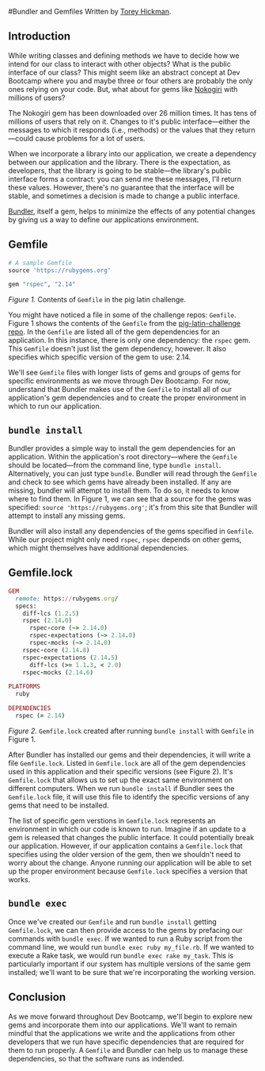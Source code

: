 #Bundler and Gemfiles
Written by [Torey Hickman](https://github.com/toreyhickman).

## Introduction

While writing classes and defining methods we have to decide how we intend for our class to interact with other objects?  What is the public interface of our class?  This might seem like an abstract concept at Dev Bootcamp where you and maybe three or four others are probably the only ones relying on your code.  But, what about for gems like [Nokogiri](http://rubygems.org/gems/nokogiri) with millions of users?  

The Nokogiri gem has been downloaded over 26 million times.  It has tens of millions of users that rely on it.  Changes to it's public interface—either the messages to which it responds (i.e., methods) or the values that they return—could cause problems for a lot of users.  

When we incorporate a library into our application, we create a dependency between our application and the library.  There is the expectation, as developers, that the library is going to be stable—the library's public interface forms a contract:  you can send me these messages, I'll return these values.  However, there's no guarantee that the interface will be stable, and sometimes a decision is made to change a public interface.

[Bundler](http://bundler.io/), itself a gem, helps to minimize the effects of any potential changes by giving us a way to define our applications environment.

## Gemfile

```ruby
# A sample Gemfile
source 'https://rubygems.org'

gem "rspec", "2.14"
```

*Figure 1.* Contents of `Gemfile` in the pig latin challenge.

You might have noticed a file in some of the challenge repos:  `Gemfile`.  Figure 1 shows the contents of the `Gemfile` from the [pig-latin-challenge repo](../../../../../pig-latin-challenge).  In the `Gemfile` are listed all of the gem dependencies for an application.  In this instance, there is only one dependency:  the `rspec` gem.  This `Gemfile` doesn't just list the gem dependency, however.  It also specifies which specific version of the gem to use:  2.14.  

We'll see `Gemfile` files with longer lists of gems and groups of gems for specific environments as we move through Dev Bootcamp.  For now, understand that Bundler makes use of the `Gemfile` to install all of our application's gem dependencies and to create the proper environment in which to run our application.

## `bundle install`

Bundler provides a simple way to install the gem dependencies for an application.  Within the application's root directory—where the `Gemfile` should be located—from the command line, type `bundle install`.  Alternatively, you can just type `bundle`.  Bundler will read through the `Gemfile` and check to see which gems have already been installed.  If any are missing, bundler will attempt to install them.  To do so, it needs to know where to find them.  In Figure 1, we can see that a source for the gems was specified:  `source 'https://rubygems.org'`; it's from this site that Bundler will attempt to install any missing gems.

Bundler will also install any dependencies of the gems specified in `Gemfile`.  While our project might only need `rspec`, `rspec` depends on other gems, which might themselves have additional dependencies.

## Gemfile.lock

```ruby
GEM
  remote: https://rubygems.org/
  specs:
    diff-lcs (1.2.5)
    rspec (2.14.0)
      rspec-core (~> 2.14.0)
      rspec-expectations (~> 2.14.0)
      rspec-mocks (~> 2.14.0)
    rspec-core (2.14.8)
    rspec-expectations (2.14.5)
      diff-lcs (>= 1.1.3, < 2.0)
    rspec-mocks (2.14.6)

PLATFORMS
  ruby

DEPENDENCIES
  rspec (= 2.14)
```

*Figure 2.*  `Gemfile.lock` created after running `bundle install` with `Gemfile` in Figure 1.

After Bundler has installed our gems and their dependencies, it will write a file `Gemfile.lock`.  Listed in `Gemfile.lock` are all of the gem dependencies used in this application and their specific versions (see Figure 2).  It's `Gemfile.lock` that allows us to set up the exact same environment on different computers.  When we run `bundle install` if Bundler sees the `Gemfile.lock` file, it will use this file to identify the specific versions of any gems that need to be installed.

The list of specific gem verstions in `Gemfile.lock` represents an environment in which our code is known to run.  Imagine if an update to a gem is released that changes the public interface.  It could potentially break our application.  However, if our application contains a `Gemfile.lock` that specifies using the older version of the gem, then we shouldn't need to worry about the change.  Anyone running our application will be able to set up the proper environment because `Gemfile.lock` specifies a version that works.

## `bundle exec`

Once we've created our `Gemfile` and run `bundle install` getting `Gemfile.lock`, we can then provide access to the gems by prefacing our commands with `bundle exec`.  If we wanted to run a Ruby script from the command line, we would run `bundle exec ruby my_file.rb`.  If we wanted to execute a Rake task, we would run `bundle exec rake my_task`.  This is particularly important if our system has multiple versions of the same gem installed; we'll want to be sure that we're incorporating the working version.

## Conclusion

As we move forward throughout Dev Bootcamp, we'll begin to explore new gems and incorporate them into our applications.  We'll want to remain mindful that the applications we write and the applications from other developers that we run have specific dependencies that are required for them to run properly.  A `Gemfile` and Bundler can help us to manage these dependencies, so that the software runs as indended.


